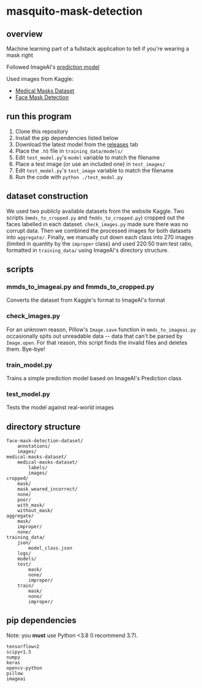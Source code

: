 # masquito-mask-detection

## overview

Machine learning part of a fullstack application to tell if you're wearing a mask right

Followed ImageAI's [prediction model](https://ImageAI.readthedocs.io/en/latest/custom/)

Used images from Kaggle:

-   [Medical Masks Dataset](https://www.kaggle.com/ivandanilovich/medical-masks-dataset-images-tfrecords)
-   [Face Mask Detection](https://www.kaggle.com/andrewmvd/face-mask-detection)

## run this program

1. Clone this repository
2. Install the pip dependencies listed below
3. Download the latest model from the [releases](https://github.com/MasquitoWasTaken/masquito-ml-training/releases) tab
4. Place the `.h5` file in `training_data/models/`
5. Edit `test_model.py`'s `model` variable to match the filename
6. Place a test image (or use an included one) in `test_images/`
7. Edit `test_model.py`'s `test_image` variable to match the filename
8. Run the code with `python ./test_model.py`

## dataset construction

We used two publicly available datasets from the website Kaggle. Two scripts (`mmds_to_cropped.py` and `fmdds_to_cropped.py`) cropped out the faces labelled in each dataset. `check_images.py` made sure there was no corrupt data. Then we combined the processed images for both datasets into `aggregate/`. Finally, we manually cut down each class into 270 images (limited in quantity by the `improper` class) and used 220:50 train:test ratio, formatted in `training_data/` using ImageAI's directory structure.

## scripts

### mmds_to_imageai.py and fmmds_to_cropped.py

Converts the dataset from Kaggle's format to ImageAI's format

### check_images.py

For an unknown reason, Pillow's `Image.save` function in `mmds_to_imageai.py` occasionally spits out unreadable data -- data that can't be parsed by `Image.open`. For that reason, this script finds the invalid files and deletes them. Bye-bye!

### train_model.py

Trains a simple prediction model based on ImageAI's Prediction class

### test_model.py

Tests the model against real-world images

## directory structure

```
face-mask-detection-dataset/
    annotations/
    images/
medical-masks-dataset/
    medical-masks-dataset/
        labels/
        images/
cropped/
    mask/
    mask_weared_incorrect/
    none/
    poor/
    with_mask/
    without_mask/
aggregate/
    mask/
    improper/
    none/
training_data/
    json/
        model_class.json
    logs/
    models/
    test/
        mask/
        none/
        improper/
    train/
        mask/
        none/
        improper/
```

## pip dependencies

Note: you **must** use Python <3.8 (I recommend 3.7).

```
tensorflow<2
scipy<1.5
numpy
keras
opencv-python
pillow
imageai
```
